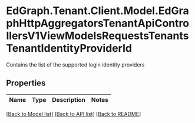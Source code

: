 # EdGraph.Tenant.Client.Model.EdGraphHttpAggregatorsTenantApiControllersV1ViewModelsRequestsTenantsTenantIdentityProviderId
Contains the list of the supported login identity providers

## Properties

Name | Type | Description | Notes
------------ | ------------- | ------------- | -------------

[[Back to Model list]](../README.md#documentation-for-models) [[Back to API list]](../README.md#documentation-for-api-endpoints) [[Back to README]](../README.md)

